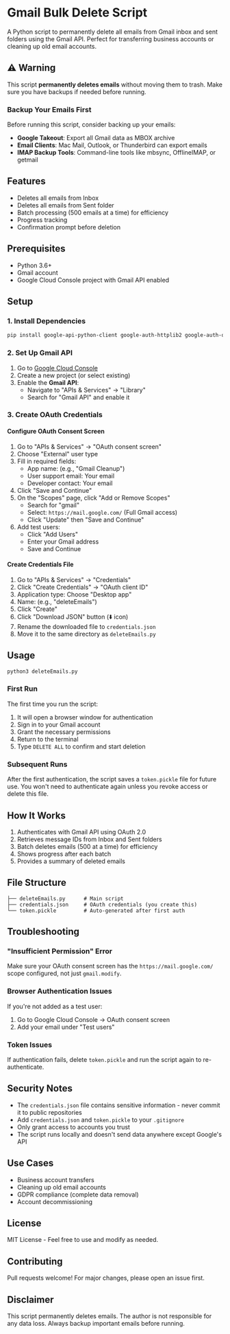 # Gmail Bulk Delete Script

A Python script to permanently delete all emails from Gmail inbox and sent folders using the Gmail API. Perfect for transferring business accounts or cleaning up old email accounts.

## ⚠️ Warning

This script **permanently deletes emails** without moving them to trash. Make sure you have backups if needed before running.

### Backup Your Emails First

Before running this script, consider backing up your emails:

- **Google Takeout**: Export all Gmail data as MBOX archive
- **Email Clients**: Mac Mail, Outlook, or Thunderbird can export emails
- **IMAP Backup Tools**: Command-line tools like mbsync, OfflineIMAP, or getmail

## Features

- Deletes all emails from Inbox
- Deletes all emails from Sent folder
- Batch processing (500 emails at a time) for efficiency
- Progress tracking
- Confirmation prompt before deletion

## Prerequisites

- Python 3.6+
- Gmail account
- Google Cloud Console project with Gmail API enabled

## Setup

### 1. Install Dependencies

```bash
pip install google-api-python-client google-auth-httplib2 google-auth-oauthlib
```

### 2. Set Up Gmail API

1. Go to [Google Cloud Console](https://console.cloud.google.com/)
2. Create a new project (or select existing)
3. Enable the **Gmail API**:
   - Navigate to "APIs & Services" → "Library"
   - Search for "Gmail API" and enable it

### 3. Create OAuth Credentials

#### Configure OAuth Consent Screen
1. Go to "APIs & Services" → "OAuth consent screen"
2. Choose "External" user type
3. Fill in required fields:
   - App name: (e.g., "Gmail Cleanup")
   - User support email: Your email
   - Developer contact: Your email
4. Click "Save and Continue"
5. On the "Scopes" page, click "Add or Remove Scopes"
   - Search for "gmail"
   - Select: `https://mail.google.com/` (Full Gmail access)
   - Click "Update" then "Save and Continue"
6. Add test users:
   - Click "Add Users"
   - Enter your Gmail address
   - Save and Continue

#### Create Credentials File
1. Go to "APIs & Services" → "Credentials"
2. Click "Create Credentials" → "OAuth client ID"
3. Application type: Choose "Desktop app"
4. Name: (e.g., "deleteEmails")
5. Click "Create"
6. Click "Download JSON" button (⬇️ icon)
7. Rename the downloaded file to `credentials.json`
8. Move it to the same directory as `deleteEmails.py`

## Usage

```bash
python3 deleteEmails.py
```

### First Run

The first time you run the script:
1. It will open a browser window for authentication
2. Sign in to your Gmail account
3. Grant the necessary permissions
4. Return to the terminal
5. Type `DELETE ALL` to confirm and start deletion

### Subsequent Runs

After the first authentication, the script saves a `token.pickle` file for future use. You won't need to authenticate again unless you revoke access or delete this file.

## How It Works

1. Authenticates with Gmail API using OAuth 2.0
2. Retrieves message IDs from Inbox and Sent folders
3. Batch deletes emails (500 at a time) for efficiency
4. Shows progress after each batch
5. Provides a summary of deleted emails

## File Structure

```
├── deleteEmails.py      # Main script
├── credentials.json     # OAuth credentials (you create this)
└── token.pickle         # Auto-generated after first auth
```

## Troubleshooting

### "Insufficient Permission" Error

Make sure your OAuth consent screen has the `https://mail.google.com/` scope configured, not just `gmail.modify`.

### Browser Authentication Issues

If you're not added as a test user:
1. Go to Google Cloud Console → OAuth consent screen
2. Add your email under "Test users"

### Token Issues

If authentication fails, delete `token.pickle` and run the script again to re-authenticate.

## Security Notes

- The `credentials.json` file contains sensitive information - never commit it to public repositories
- Add `credentials.json` and `token.pickle` to your `.gitignore`
- Only grant access to accounts you trust
- The script runs locally and doesn't send data anywhere except Google's API

## Use Cases

- Business account transfers
- Cleaning up old email accounts
- GDPR compliance (complete data removal)
- Account decommissioning

## License

MIT License - Feel free to use and modify as needed.

## Contributing

Pull requests welcome! For major changes, please open an issue first.

## Disclaimer

This script permanently deletes emails. The author is not responsible for any data loss. Always backup important emails before running.
